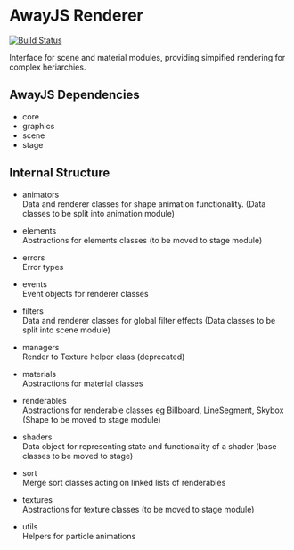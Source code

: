 # AwayJS Renderer
[![Build Status](https://travis-ci.org/awayjs/renderer.svg?branch=dev)](https://travis-ci.org/awayjs/renderer)

Interface for scene and material modules, providing simpified rendering for complex heriarchies.

## AwayJS Dependencies

* core
* graphics
* scene
* stage

## Internal Structure

* animators<br>
Data and renderer classes for shape animation functionality. (Data classes to be split into animation module)

* elements<br>
Abstractions for elements classes (to be moved to stage module)

* errors<br>
Error types

* events<br>
Event objects for renderer classes

* filters<br>
Data and renderer classes for global filter effects (Data classes to be split into scene module)

* managers<br>
Render to Texture helper class (deprecated)

* materials<br>
Abstractions for material classes

* renderables<br>
Abstractions for renderable classes eg Billboard, LineSegment, Skybox (Shape to be moved to stage module)

* shaders<br>
Data object for representing state and functionality of a shader (base classes to be moved to stage)

* sort<br>
Merge sort classes acting on linked lists of renderables

* textures<br>
Abstractions for texture classes (to be moved to stage module)

* utils<br>
Helpers for particle animations
